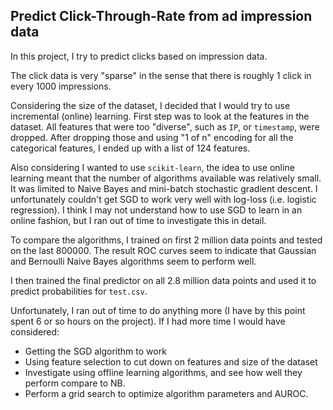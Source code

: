 ## Predict Click-Through-Rate from ad impression data

In this project, I try to predict clicks based on impression data.

The click data is very "sparse" in the sense that there is roughly 1 click in every 1000 impressions.

Considering the size of the dataset, I decided that I would try to use incremental (online) learning.  First step was to look at the features in the dataset.  All features that were too "diverse", such as `IP`, or `timestamp`, were dropped.  After dropping those and using "1 of n" encoding for all the categorical features, I ended up with a list of 124 features.

Also considering I wanted to use `scikit-learn`, the idea to use online learning meant that the number of algorithms available was relatively small.  It was limited to Naive Bayes and mini-batch stochastic gradient descent.  I unfortunately couldn't get SGD to work very well with log-loss (i.e. logistic regression).  I think I may not understand how to use SGD to learn in an online fashion, but I ran out of time to investigate this in detail.

To compare the algorithms, I trained on first 2 million data points and tested on the last 800000. The result ROC curves seem to indicate that Gaussian and Bernoulli Naive Bayes algorithms seem to perform well.

I then trained the final predictor on all 2.8 million data points and used it to predict probabilities for `test.csv`.

Unfortunately, I ran out of time to do anything more (I have by this point spent 6 or so hours on the project).  If I had more time I would have considered:

* Getting the SGD algorithm to work
* Using feature selection to cut down on features and size of the dataset
* Investigate using offline learning algorithms, and see how well they perform compare to NB.
* Perform a grid search to optimize algorithm parameters and AUROC.

